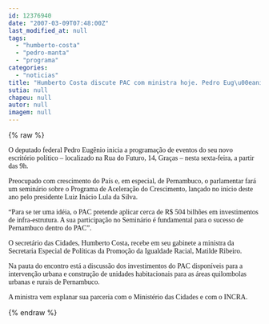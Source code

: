 ```yaml
---
id: 12376940
date: "2007-03-09T07:48:00Z"
last_modified_at: null
tags:
  - "humberto-costa"
  - "pedro-manta"
  - "programa"
categories:
  - "noticias"
title: "Humberto Costa discute PAC com ministra hoje. Pedro Eug\u00eanio tamb\u00e9m realiza semin\u00e1rio sobre programa"
sutia: null
chapeu: null
autor: null
imagem: null
---
```

{% raw %}
<p><P><FONT face=Verdana>O deputado federal Pedro Eugênio inicia a programação de eventos do seu novo escritório político – localizado na Rua do Futuro, 14, Graças – nesta sexta-feira, a partir das 9h. </FONT></P></p>
<p><P><FONT face=Verdana>Preocupado com crescimento do País e, em especial, de Pernambuco, o parlamentar fará um seminário sobre o Programa de Aceleração do Crescimento, lançado no início deste ano pelo presidente Luiz Inácio Lula da Silva. </FONT></P></p>
<p><P><FONT face=Verdana>“Para se ter uma idéia, o PAC pretende aplicar cerca de R$ 504 bilhões em investimentos de infra-estrutura. A sua participação no Seminário é fundamental para o sucesso de Pernambuco dentro do PAC”.</FONT></P></p>
<p><P><FONT face=Verdana>O secretário das Cidades, Humberto Costa, recebe em seu gabinete a ministra da Secretaria Especial de Políticas da Promoção da Igualdade Racial, Matilde Ribeiro. </FONT></P></p>
<p><P><FONT face=Verdana>Na pauta do encontro está a discussão dos investimentos do PAC disponíveis para a intervenção urbana e construção de unidades habitacionais para as áreas quilombolas urbanas e rurais de Pernambuco. </FONT></P></p>
<p><P><FONT face=Verdana>A ministra vem explanar sua parceria com o Ministério das Cidades e com o INCRA.</FONT></P> </p>
{% endraw %}